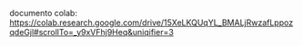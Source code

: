 documento colab:
https://colab.research.google.com/drive/15XeLKQUqYL_BMALjRwzafLppozqdeGjl#scrollTo=_y9xVFhj9Heq&uniqifier=3
